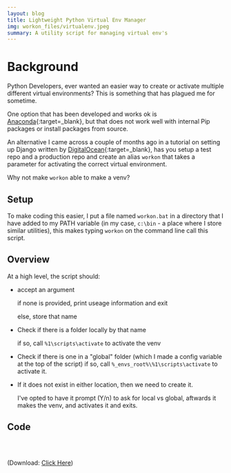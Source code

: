 ```yaml
---
layout: blog
title: Lightweight Python Virtual Env Manager
img: workon_files/virtualenv.jpeg
summary: A utility script for managing virtual env's
---
```


# Background

Python Developers, ever wanted an easier way to create or activate multiple different virtual environments?
This is something that has plagued me for sometime.

One option that has been developed and works ok is [Anaconda](https://www.anaconda.com/distribution/){:target=_blank}, but that does not work well with internal Pip packages or install packages from source.

An alternative I came across a couple of months ago in a tutorial on setting up Django written by [DigitalOcean](https://m.do.co/c/e62a2722d8d4){:target=_blank}, has you setup a test repo and a production repo and create an alias `workon` that takes a parameter for activating the correct virtual environment.

Why not make `workon` able to make a venv?

## Setup

To make coding this easier, I put a file named `workon.bat` in a directory that I have added to my PATH variable (in my case, `c:\bin` - a place where I store similar utilities), this makes typing `workon` on the command line call this script.

## Overview

At a high level, the script should:

* accept an argument
    
    if none is provided, print useage information and exit
    
    else, store that name


* Check if there is a folder locally by that name
    
    if so, call `%1\scripts\activate` to activate the venv

* Check if there is one in a "global" folder (which I made a config variable at the top of the script)
    if so, call `%_envs_root%\%1\scripts\activate` to activate it.

* If it does not exist in either location, then we need to create it. 

  I've opted to have it prompt (Y/n) to ask for local vs global, aftwards it makes the venv, and activates it and exits.

## Code

<link rel="stylesheet" href="/css/highlight/styles/darcula.css">
<script src="/css/highlight/highlight.pack.js"></script>
<script>hljs.initHighlightingOnLoad();</script>
<div>
<pre>
<code id="codeTarget" class="cmd">
</code>
</pre>

<script>
    var target = document.getElementById("codeTarget");

// use JS encode URI to html escape the code.

target.innerHTML = escape_html(String.raw`{% include_relative workon_files/workon.bat %}`);

</script>

</div>


(Download: <a href="workon_files/workon.bat" download>Click Here</a>)